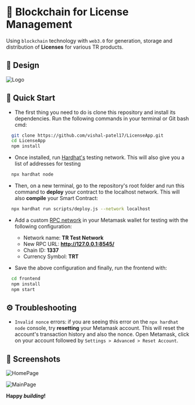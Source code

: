 # 🔗 Blockchain for License Management

Using ```blockchain``` technology with ```web3.0``` for generation, storage and distribution of <b>Licenses</b> for various TR products.

## 🎨 Design

![Logo](https://lucid.app/publicSegments/view/c815ebb5-e01d-4cbb-917a-a89e60e89e32/image.png)

## 🚀 Quick Start

- The first thing you need to do is clone this repository and install its dependencies.
Run the following commands in your terminal or Git bash cmd:

```bash
  git clone https://github.com/vishal-patel17/LicenseApp.git
  cd LicenseApp
  npm install
```
- Once installed, run [Hardhat's](https://hardhat.org/) testing network. This will also give you a list of addresses for testing
```bash
  npx hardhat node
```
- Then, on a new terminal, go to the repository's root folder and run this command to <b>deploy</b> your contract to the localhost network. This will also <b>compile</b> your Smart Contract:
```bash
  npx hardhat run scripts/deploy.js --network localhost
```
- Add a custom [RPC network](https://metamask.zendesk.com/hc/en-us/articles/360043227612-How-to-add-a-custom-network-RPC) in your Metamask wallet for testing with the following configuration:

  - Network name: <b>TR Test Network</b>
  - New RPC URL: <b>http://127.0.0.1:8545/</b>
  - Chain ID: <b>1337</b>
  - Currency Symbol: <b>TRT</b>

- Save the above configuration and finally, run the frontend with:
```bash
  cd frontend
  npm install
  npm start
```



## ⚙️ Troubleshooting

- ```Invalid nonce``` errors: if you are seeing this error on the ```npx hardhat node``` console, try <b>resetting</b> your Metamask account. This will reset the account's transaction history and also the nonce. Open Metamask, click on your account followed by ```Settings > Advanced > Reset Account```.


## 📸 Screenshots

![HomePage](https://user-images.githubusercontent.com/10336383/178111456-1c7d34f3-914a-46f5-8705-45e562cbc28d.PNG)


![MainPage](https://user-images.githubusercontent.com/10336383/178111491-9f0ec8ee-8b4a-48cc-ae32-6347262b3345.PNG)





**Happy _building_!**
